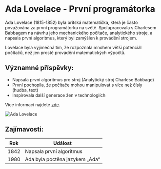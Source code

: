 # Ada Lovelace - První programátorka

Ada Lovelace (1815-1852) byla britská matematička, která je často považována za první programátorku na světě. Spolupracovala s Charlesem Babbagem na návrhu jeho mechanického počítače, analytického stroje, a napsala první algoritmus, který byl zamýšlen k provádění strojem.

Lovelace byla výjimečná tím, že rozpoznala mnohem větší potenciál počítačů, než jen prosté provádění matematických výpočtů.

## Významné příspěvky:
- Napsala první algoritmus pro stroj (Analytický stroj Charlese Babbage)
- První pochopila, že počítače mohou manipulovat s více než čísly (hudba, text)
- Inspirovala další generace žen v technologiích

Více informací najdete [zde](https://en.wikipedia.org/wiki/Ada_Lovelace).

![Ada Lovelace](https://upload.wikimedia.org/wikipedia/commons/a/a4/Ada_Lovelace_portrait.jpg)

## Zajímavosti:
| Rok | Událost |
|-----|---------|
| 1842 | Napsala první algoritmus |
| 1980 | Ada byla poctěna jazykem „Ada“ |
